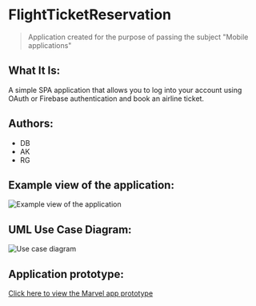 # FlightTicketReservation
> Application created for the purpose of passing the subject "Mobile applications"

## What It Is:
A simple SPA application that allows you to log into your account using OAuth or Firebase authentication and book an airline ticket.

## Authors:
- DB
- AK
- RG

## Example view of the application:
![Example view of the application](https://github.com/AdrianK98/flight_seat_reservation/blob/main/Example_view_of_the_application.jpg)

## UML Use Case Diagram:
![Use case diagram](https://github.com/AdrianK98/flight_seat_reservation/blob/main/Use_case_diagram.png)

## Application prototype:
[Click here to view the Marvel app prototype]([https://marvelapp.com/12345](https://marvelapp.com/prototype/19agj84j))

